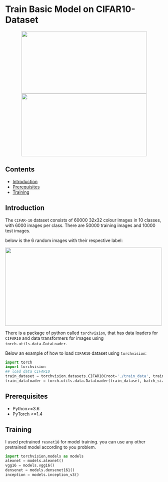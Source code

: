 # Train Basic Model on CIFAR10-Dataset

<p align="center">
<img src="https://user-images.githubusercontent.com/59862546/117540979-59b64100-b02f-11eb-9ea9-457ecf2e2271.png" width="400" height="200"><img src="https://user-images.githubusercontent.com/16641054/46775076-8b17e480-cd40-11e8-9501-89c6fbca36bd.jpg" width="400" height="200"> 
<p>
  
## Contents
- [Introduction](#introduction)
- [Prerequisites](#prerequisites)
- [Training](#training)

## Introduction
The `CIFAR-10` dataset consists of 60000 32x32 colour images in 10 classes, with 6000 images per class. There are 50000 training images and 10000 test images.

below is the  6 random images with their respective label:

<img src="https://miro.medium.com/max/1182/1*OSvbuPLy0PSM2nZ62SbtlQ.png" width="500" height="250">

There is a package of python called `torchvision`, that has data loaders for `CIFAR10` and data transformers for images using `torch.utils.data.DataLoader`.

Below an example of how to load `CIFAR10` dataset using `torchvision`:

```python
import torch
import torchvision
## load data CIFAR10
train_dataset = torchvision.datasets.CIFAR10(root='./train_data', train=True, download=True)
train_dataloader = torch.utils.data.DataLoader(train_dataset, batch_size=128, shuffle=True, num_workers=2)
```

## Prerequisites
- Python>=3.6
- PyTorch >=1.4

## Training
I used pretrained `resnet18` for model training. you can use any other pretrained model according to you problem.
```python
import torchvision.models as models
alexnet = models.alexnet()
vgg16 = models.vgg16()
densenet = models.densenet161()
inception = models.inception_v3()
```
